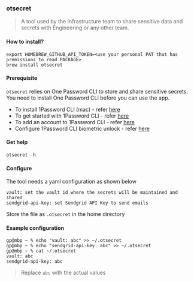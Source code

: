 ### otsecret

> A tool used by the Infrastructure team to share sensitive data and secrets with Engineering or any other team. 

#### How to install?

```
export HOMEBREW_GITHUB_API_TOKEN=<use your personal PAT that has premissions to read PACKAGE> 
brew install otsecret
```

#### Prerequisite

`otsecret` relies on One Password CLI to store and share sensitive secrets. You need to install One Password CLI before you can use the app.

* To install 1Password CLI (mac) - refer [here](https://1password.com/downloads/mac/)
* To get started with 1Password CLI - refer [here](https://developer.1password.com/docs/cli/get-started/)
* To add an account to 1Password CLI - refer [here](https://developer.1password.com/docs/cli/get-started/#sign-in-to-your-account)
* Configure 1Password CLI biometric unlock - refer [here](https://developer.1password.com/docs/cli/get-started/#turn-on-biometric-unlock)

#### Get help

```
otsecret -h
```

#### Configure

The tool needs a yaml configuration as shown below

```
vault: set the vault id where the secrets will be maintained and shared
sendgrid-api-key: set Sendgrid API Key to send emails
```

Store the file as `.otsecret` in the home directory

#### Example configuration

```
gp@mbp ~ % echo "vault: abc" >> ~/.otsecret
gp@mbp ~ % echo "sendgrid-api-key: abc" >> ~/.otsecret
gp@mbp ~ % cat ~/.otsecret
vault: abc
sendgrid-api-key: abc
```

> Replace `abc` with the actual values
